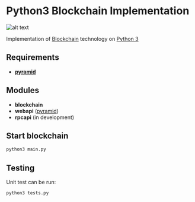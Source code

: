 # Python3 Blockchain Implementation 

![alt text](https://d30y9cdsu7xlg0.cloudfront.net/png/27194-200.png "")

Implementation of [Blockchain](https://en.wikipedia.org/wiki/Blockchain) technology on [Python 3](https://www.python.org)

## Requirements

* [**pyramid**](https://trypyramid.com)

## Modules

* **blockchain**
* **webapi** ([pyramid](https://trypyramid.com))
* **rpcapi** (in development)

## Start blockchain

```bash
python3 main.py
```

## Testing

Unit test can be run:

```bash
python3 tests.py
```

